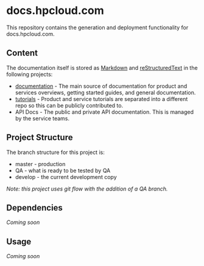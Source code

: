 # docs.hpcloud.com
This repository contains the generation and deployment functionality for docs.hpcloud.com.

## Content
The documentation itself is stored as [Markdown](https://en.wikipedia.org/wiki/Markdown) and [reStructuredText](https://en.wikipedia.org/wiki/ReStructuredText) in the following projects:

* [documentation](https://git.hpcloud.net/DevExDocs/documentation) - The main source of documentation for product and services overviews, getting started guides, and general documentation.
* [tutorials](https://git.hpcloud.net/DevExDocs/tutorials) - Product and service tutorials are separated into a different repo so this can be publicly contributed to.
* API Docs - The public and private API documentation. This is managed by the service teams.

## Project Structure
The branch structure for this project is:

* master - production
* QA - what is ready to be tested by QA
* develop - the current development copy

_Note: this project uses git flow with the addition of a QA branch._

## Dependencies

_Coming soon_

## Usage

_Coming soon_